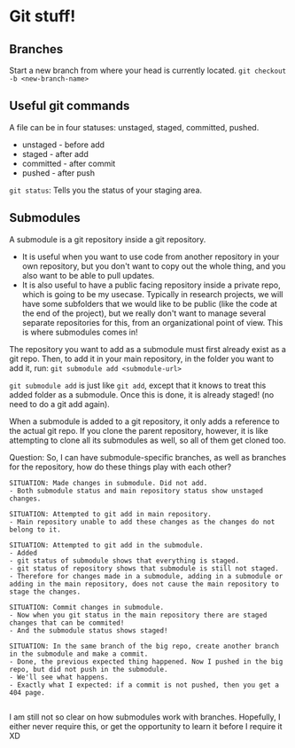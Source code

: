 # Git stuff!

## Branches
Start a new branch from where your head is currently located. 
```git checkout -b <new-branch-name>```

## Useful git commands
A file can be in four statuses: unstaged, staged, committed, pushed.
- unstaged - before add
- staged - after add
- committed - after commit
- pushed - after push

`git status`: Tells you the status of your staging area. 

## Submodules
A submodule is a git repository inside a git repository. 
- It is useful when you want to use code from another repository in your own repository, but you don't want to copy out the whole thing, and you also want to be able to pull updates.
- It is also useful to have a public facing repository inside a private repo, which is going to be my usecase. Typically in research projects, we will have some subfolders that we would like to be public (like the code at the end of the project), but we really don't want to manage several separate repositories for this, from an organizational point of view. This is where submodules comes in!

The repository you want to add as a submodule must first already exist as a git repo. Then, to add it in your main repository, in the folder you want to add it, run:
```git submodule add <submodule-url>```

`git submodule add` is just like `git add`, except that it knows to treat this added folder as a submodule. Once this is done, it is already staged! (no need to do a git add again).

When a submodule is added to a git repository, it only adds a reference to the actual git repo. If you clone the parent repository, however, it is like attempting to clone all its submodules as well, so all of them get cloned too. 

Question: So, I can have submodule-specific branches, as well as branches for the repository, how do these things play with each other?

```
SITUATION: Made changes in submodule. Did not add. 
- Both submodule status and main repository status show unstaged changes. 

SITUATION: Attempted to git add in main repository. 
- Main repository unable to add these changes as the changes do not belong to it. 

SITUATION: Attempted to git add in the submodule. 
- Added
- git status of submodule shows that everything is staged. 
- git status of repository shows that submodule is still not staged. 
- Therefore for changes made in a submodule, adding in a submodule or adding in the main repository, does not cause the main repository to stage the changes. 

SITUATION: Commit changes in submodule.
- Now when you git status in the main repository there are staged changes that can be commited!
- And the submodule status shows staged!

SITUATION: In the same branch of the big repo, create another branch in the submodule and make a commit. 
- Done, the previous expected thing happened. Now I pushed in the big repo, but did not push in the submodule. 
- We'll see what happens. 
- Exactly what I expected: if a commit is not pushed, then you get a 404 page. 


```

I am still not so clear on how submodules work with branches. Hopefully, I either never require this, or get the opportunity to learn it before I require it XD



